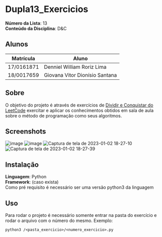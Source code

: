# Dupla13_Exercicios

**Número da Lista**: 13<br>
**Conteúdo da Disciplina**: D&C<br>

## Alunos
|Matrícula | Aluno |
| -- | -- |
| 17/0161871 |  Denniel William Roriz Lima |
| 18/0017659  |  Giovana Vitor Dionísio Santana |

## Sobre 
O objetivo do projeto é através de exercícios de [Dividir e Conquistar do LeetCode](https://leetcode.com/tag/divide-and-conquer/) exercitar e aplicar os conhecimentos obtidos em sala de aula sobre o método de programação como seus algoritmos.

## Screenshots
![image](https://user-images.githubusercontent.com/54074370/210278659-42e0daa4-438b-4fee-b488-d22d55285344.png)
![image](https://user-images.githubusercontent.com/54074370/210278684-8dc331a5-9aa0-401d-acf3-ecf37fc6957c.png)
![Captura de tela de 2023-01-02 18-27-10](https://user-images.githubusercontent.com/54070461/210279222-9f36784a-e2ef-43cf-8659-2bd28ee2159d.png)
![Captura de tela de 2023-01-02 18-27-39](https://user-images.githubusercontent.com/54070461/210279232-d6d37f65-5a85-44fe-a99c-d66e4a44cd09.png)


## Instalação 
**Linguagem**: Python<br>
**Framework**: (caso exista)<br>
Como pré requisito é necessário ser uma versão python3 da linguagem
## Uso 
Para rodar o projeto é necessário somente entrar na pasta do exercício e rodar o arquivo com o número do mesmo. 
Exemplo:

```
python3 /<pasta_exercicio>/<numero_exercicio>.py
```
